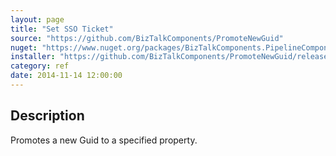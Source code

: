 ```yaml
---
layout: page
title: "Set SSO Ticket"
source: "https://github.com/BizTalkComponents/PromoteNewGuid"
nuget: "https://www.nuget.org/packages/BizTalkComponents.PipelineComponents.PromoteNewGuid/"
installer: "https://github.com/BizTalkComponents/PromoteNewGuid/releases"
category: ref
date: 2014-11-14 12:00:00
---
```


## Description ##
Promotes a new Guid to a specified property.




